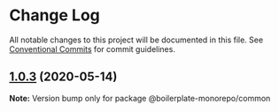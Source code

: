 # Change Log

All notable changes to this project will be documented in this file.
See [Conventional Commits](https://conventionalcommits.org) for commit guidelines.

## [1.0.3](https://github.com/n8io/boilerplate-monorepo/compare/v1.0.0...v1.0.3) (2020-05-14)

**Note:** Version bump only for package @boilerplate-monorepo/common
